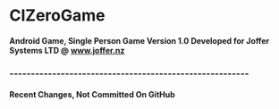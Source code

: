 # CIZeroGame
#### Android Game, Single Person Game Version 1.0 Developed for Joffer Systems  LTD  @ www.joffer.nz


### --------------------------------------------------------

#### Recent Changes, Not Committed On GitHub

